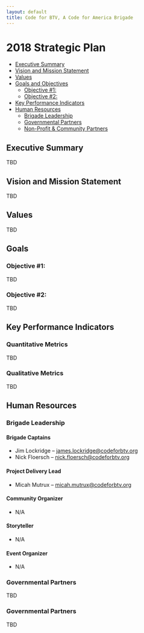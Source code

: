 ```yaml
---
layout: default
title: Code for BTV, A Code for America Brigade
---
```



2018 Strategic Plan
========================================

* [Executive Summary](#exec_summary)
* [Vision and Mission Statement](#vision_mission)
* [Values](#values)
* [Goals and Objectives](#goals)
  * [Objective #1: ](#goals-objective1)
  * [Objective #2: ](#goals-objective2)
* [Key Performance Indicators](#kpis)
* [Human Resources](#human_resources)
  * [Brigade Leadership](#human_resources-leadership)
  * [Governmental Partners](#human_resources-government)
  * [Non-Profit & Community Partners](#human_resources-nonprofit)


Executive Summary <a name="#exec_summary"></a>
------------------
TBD 


Vision and Mission Statement <a name="#vision_mission"></a>
----------------------------
TBD 


Values <a name="#values"></a>
------
TBD 


Goals <a name="goals"></a>
----

### Objective #1: <a name="goals-objective1"></a>
TBD 

### Objective #2: <a name="goals-objective2"></a>
TBD


Key Performance Indicators <a name="#kpis"></a>
---------------

### Quantitative Metrics
TBD 

### Qualitative Metrics
TBD 


Human Resources <a name="#human_resources-leadership"></a>
---------------

### Brigade Leadership <a name="#human_resources-leadership"></a>

#### Brigade Captains

* Jim Lockridge – james.lockridge@codeforbtv.org
* Nick Floersch – nick.floersch@codeforbtv.org

#### Project Delivery Lead

* Micah Mutrux – micah.mutrux@codeforbtv.org

#### Community Organizer

* N/A

#### Storyteller
 
* N/A

#### Event Organizer

* N/A

### Governmental Partners <a name="#human_resources-government"></a>
TBD

### Governmental Partners <a name="#human_resources-nonprofit"></a>
TBD




